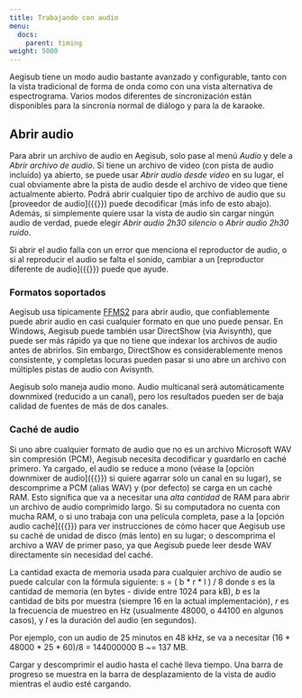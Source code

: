 ```yaml
---
title: Trabajando con audio
menu:
  docs:
    parent: timing
weight: 5000
---
```


Aegisub tiene un modo audio bastante avanzado y configurable, tanto con la vista tradicional de forma de onda como con una vista alternativa de espectrograma.
Varios modos diferentes de sincronización están disponibles para la sincronía normal de diálogo y para la de karaoke.

## Abrir audio

Para abrir un archivo de audio en Aegisub, solo pase al menú _Audio_ y dele a _Abrir archivo de audio_. Si tiene un archivo de video (con pista de audio incluído) ya abierto, se puede usar _Abrir audio desde video_ en su lugar, el cual obviamente abre la pista de audio desde el archivo de video que tiene actualmente abierto. Podrá abrir cualquier tipo de archivo de audio que su [proveedor de audio]({{<relref path="Options#audio-avanzado">}}) puede decodificar (más info de esto abajo). Además, si simplemente quiere usar la vista de audio sin cargar ningún audio de verdad, puede elegir _Abrir audio 2h30 silencio_ o _Abrir audio 2h30 ruido_.

Si abrir el audio falla con un error que menciona el reproductor de audio, o si al reproducir el audio se falta el sonido, cambiar a un [reproductor diferente de audio]({{<relref path="Options#audio-avanzado">}}) puede que ayude.

### Formatos soportados

Aegisub usa típicamente [FFMS2](https://github.com/FFMS/ffms2) para abrir audio,
que confiablemente puede abrir audio en casi cualquier formato en que uno puede pensar. En Windows, Aegisub puede también usar DirectShow (via Avisynth), que puede ser más rápido ya que no tiene que indexar los archivos de audio antes de abrirlos. Sin embargo, DirectShow es considerablemente menos consistente, y completas locuras pueden pasar si uno abre un archivo con múltiples pistas de audio con Avisynth.

Aegisub solo maneja audio mono. Audio multicanal será automáticamente downmixed (reducido a un canal), pero los resultados pueden ser de baja calidad de fuentes de más de dos canales.

### Caché de audio

Si uno abre cualquier formato de audio que no es un archivo Microsoft WAV sin compresión (PCM), Aegisub necesita decodificar y guardarlo en caché primero. Ya cargado, el audio se reduce a mono (véase la [opción downmixer de audio]({{<relref path="Options#avisynth-solo-windows">}}) si quiere agarrar solo un canal en su lugar), se descomprime a PCM (alias WAV) y (por defecto) se carga en un caché RAM. Esto significa que va a necesitar una _alta cantidad_ de RAM para abrir un archivo de audio comprimido largo. Si su computadora no cuenta con mucha RAM, o si uno trabaja con una película completa, pase a la [opción audio caché]({{<relref path="Options#caché">}}) para ver instrucciones de cómo hacer que Aegisub use su caché de unidad de disco (más lento) en su lugar; o descomprima el archivo a WAV de primer paso, ya que Aegisub puede leer desde WAV directamente sin necesidad del caché.

La cantidad exacta de memoria usada para cualquier archivo de audio se puede calcular con la fórmula siguiente:
s = ( b * r * l ) / 8
donde _s_ es la cantidad de memoria (en bytes - divide entre 1024 para kB), _b_ es la cantidad de bits por muestra (siempre 16 en la actual implementación),
_r_ es la frecuencia de muestreo en Hz (usualmente 48000, o 44100 en algunos casos), y _l_ es la duración del audio (en segundos).

Por ejemplo, con un audio de 25 minutos en 48 kHz, se va a necesitar (16 * 48000 * 25 * 60)/8 = 144000000 B ~= 137 MB.

Cargar y descomprimir el audio hasta el caché lleva tiempo. Una barra de progreso se muestra en la barra de desplazamiento de la vista de audio mientras el audio esté cargando.
